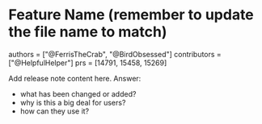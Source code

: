 # Feature Name (remember to update the file name to match)

authors = ["@FerrisTheCrab", "@BirdObsessed"]
contributors = ["@HelpfulHelper"]
prs = [14791, 15458, 15269]

Add release note content here. Answer:

- what has been changed or added?
- why is this a big deal for users?
- how can they use it?

